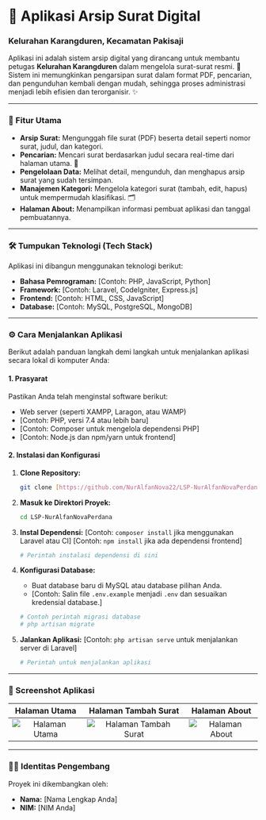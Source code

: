 # 📁 Aplikasi Arsip Surat Digital
### Kelurahan Karangduren, Kecamatan Pakisaji

Aplikasi ini adalah sistem arsip digital yang dirancang untuk membantu petugas **Kelurahan Karangduren** dalam mengelola surat-surat resmi. 📝 Sistem ini memungkinkan pengarsipan surat dalam format PDF, pencarian, dan pengunduhan kembali dengan mudah, sehingga proses administrasi menjadi lebih efisien dan terorganisir. ✨

---

### 🚀 Fitur Utama

- **Arsip Surat:** Mengunggah file surat (PDF) beserta detail seperti nomor surat, judul, dan kategori.
- **Pencarian:** Mencari surat berdasarkan judul secara real-time dari halaman utama. 🔎
- **Pengelolaan Data:** Melihat detail, mengunduh, dan menghapus arsip surat yang sudah tersimpan.
- **Manajemen Kategori:** Mengelola kategori surat (tambah, edit, hapus) untuk mempermudah klasifikasi. 🗂️
- **Halaman About:** Menampilkan informasi pembuat aplikasi dan tanggal pembuatannya.

---

### 🛠️ Tumpukan Teknologi (Tech Stack)

Aplikasi ini dibangun menggunakan teknologi berikut:

- **Bahasa Pemrograman:** [Contoh: PHP, JavaScript, Python]
- **Framework:** [Contoh: Laravel, CodeIgniter, Express.js]
- **Frontend:** [Contoh: HTML, CSS, JavaScript]
- **Database:** [Contoh: MySQL, PostgreSQL, MongoDB]

---

### ⚙️ Cara Menjalankan Aplikasi

Berikut adalah panduan langkah demi langkah untuk menjalankan aplikasi secara lokal di komputer Anda:

#### 1. Prasyarat

Pastikan Anda telah menginstal software berikut:
- Web server (seperti XAMPP, Laragon, atau WAMP)
- [Contoh: PHP, versi 7.4 atau lebih baru]
- [Contoh: Composer untuk mengelola dependensi PHP]
- [Contoh: Node.js dan npm/yarn untuk frontend]

#### 2. Instalasi dan Konfigurasi

1.  **Clone Repository:**
    ```bash
    git clone [https://github.com/NurAlfanNova22/LSP-NurAlfanNovaPerdana.git](https://github.com/NurAlfanNova22/LSP-NurAlfanNovaPerdana.git)
    ```

2.  **Masuk ke Direktori Proyek:**
    ```bash
    cd LSP-NurAlfanNovaPerdana
    ```

3.  **Instal Dependensi:**
    [Contoh: `composer install` jika menggunakan Laravel atau CI]
    [Contoh: `npm install` jika ada dependensi frontend]
    ```bash
    # Perintah instalasi dependensi di sini
    ```

4.  **Konfigurasi Database:**
    - Buat database baru di MySQL atau database pilihan Anda.
    - [Contoh: Salin file `.env.example` menjadi `.env` dan sesuaikan kredensial database.]
    ```bash
    # Contoh perintah migrasi database
    # php artisan migrate
    ```

5.  **Jalankan Aplikasi:**
    [Contoh: `php artisan serve` untuk menjalankan server di Laravel]
    ```bash
    # Perintah untuk menjalankan aplikasi
    ```

---

### 📸 Screenshot Aplikasi

| Halaman Utama | Halaman Tambah Surat | Halaman About |
| :---: | :---: | :---: |
| ![Halaman Utama]([link-gambar-halaman-utama]) | ![Halaman Tambah Surat]([link-gambar-halaman-tambah]) | ![Halaman About]([link-gambar-halaman-about]) |

---

### 👨‍💻 Identitas Pengembang

Proyek ini dikembangkan oleh:

- **Nama:** [Nama Lengkap Anda]
- **NIM:** [NIM Anda]
